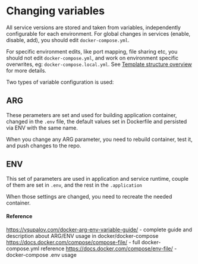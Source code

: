 # Changing variables
All service versions are stored and taken from variables, independently configurable for each environment.
For global changes in services (enable, disable, add), you should edit `docker-compose.yml`.

For specific environment edits, like port mapping, file sharing etc, you should not edit `docker-compose.yml`, and 
work on environment specific overwrites, eg: `docker-compose.local.yml`.
See [Template structure overview](/docker/02-structure-overview.md) for more details.

Two types of variable configuration is used:

## ARG

These perameters are set and used for building application container, changed in the `.env` file, the default values set in Dockerfile and persisted via ENV with the same name.

When you change any ARG parameter, you need to rebuild container, test it, and push changes to the repo.

## ENV

This set of parameters are used in application and service runtime, couple of them are set in `.env`, and the rest in the `.application`

When those settings are changed, you need to recreate the needed container.



#### Reference  
<https://vsupalov.com/docker-arg-env-variable-guide/> - complete guide and description about ARG/ENV usage in docker/docker-compose
<https://docs.docker.com/compose/compose-file/> - full docker-compose.yml reference
<https://docs.docker.com/compose/env-file/> - docker-compose .env usage
